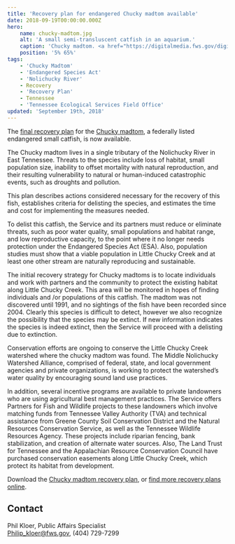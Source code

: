 ```yaml
---
title: 'Recovery plan for endangered Chucky madtom available'
date: 2018-09-19T00:00:00.000Z
hero:
    name: chucky-madtom.jpg
    alt: 'A small semi-transluscent catfish in an aquarium.'
    caption: 'Chucky madtom. <a href="https://digitalmedia.fws.gov/digital/collection/natdiglib/id/13686/rec/1">Photo</a> by J.R. Shute, Conservation Fisheries, Inc.'
    position: '5% 65%'
tags:
    - 'Chucky Madtom'
    - 'Endangered Species Act'
    - 'Nolichucky River'
    - Recovery
    - 'Recovery Plan'
    - Tennessee
    - 'Tennessee Ecological Services Field Office'
updated: 'September 19th, 2018'
---
```


The [final recovery plan](https://ecos.fws.gov/docs/recovery_plan/FinalRPChuckyMadtom_signed.pdf) for the [Chucky madtom](https://ecos.fws.gov/ecp0/profile/speciesProfile?spcode=E07F), a federally listed endangered small catfish, is now available.

The Chucky madtom lives in a single tributary of the Nolichucky River in East Tennessee.  Threats to the species include loss of habitat, small population size, inability to offset mortality with natural reproduction, and their resulting vulnerability to natural or human-induced catastrophic events, such as droughts and pollution.

This plan describes actions considered necessary for the recovery of this fish, establishes criteria for delisting the species, and estimates the time and cost for implementing the measures needed.

To delist this catfish, the Service and its partners must reduce or eliminate threats, such as poor water quality, small populations and habitat range, and low reproductive capacity, to the point where it no longer needs protection under the Endangered Species Act (ESA).  Also, population studies must show that a viable population in Little Chucky Creek and at least one other stream are naturally reproducing and sustainable.  

The initial recovery strategy for Chucky madtoms is to locate individuals and work with partners and the community to protect the existing habitat along Little Chucky Creek. This area will be monitored in hopes of finding individuals and /or populations of this catfish. The madtom was not discovered until 1991, and no sightings of the fish have been recorded since 2004. Clearly this species is difficult to detect,  however we also recognize the possibility that the species may be extinct. If new information indicates the species is indeed extinct, then the Service will proceed with a delisting due to extinction.

Conservation efforts are ongoing to conserve the Little Chucky Creek watershed where the chucky madtom was found.  The Middle Nolichucky Watershed Alliance, comprised of federal, state, and local government agencies and private organizations, is working to protect the watershed’s water quality by encouraging sound land use practices.

In addition, several incentive programs are available to private landowners who are using agricultural best management practices.  The Service offers Partners for Fish and Wildlife projects to these landowners which involve matching funds from Tennessee Valley Authority (TVA) and technical assistance from Greene County Soil Conservation District and the Natural Resources Conservation Service, as well as the Tennessee Wildlife Resources Agency.  These projects include riparian fencing, bank stabilization, and creation of alternate water sources.  Also, The Land Trust for Tennessee and the Appalachian Resource Conservation Council have purchased conservation easements along Little Chucky Creek, which protect its habitat from development.

Download the [Chucky madtom recovery plan](https://ecos.fws.gov/docs/recovery_plan/FinalRPChuckyMadtom_signed.pdf), or [find more recovery plans online](https://www.fws.gov/endangered/species/recovery-plans.html).

## Contact

Phil Kloer, Public Affairs Specialist  
[Philip_kloer@fws.gov](mailto:Philip_kloer@fws.gov), (404) 729-7299